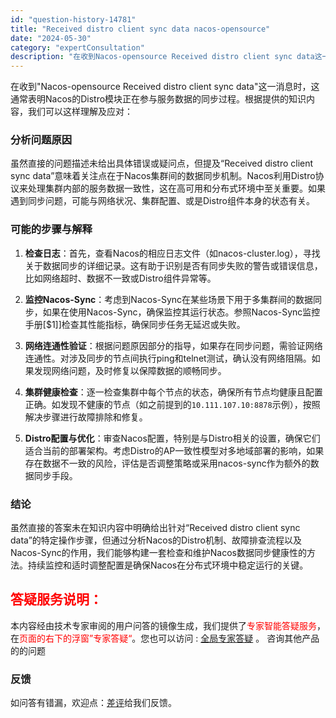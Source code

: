 ```yaml
---
id: "question-history-14781"
title: "Received distro client sync data nacos-opensource"
date: "2024-05-30"
category: "expertConsultation"
description: "在收到Nacos-opensource Received distro client sync data这一消息时，这通常表明Nacos的Distro模块正在参与服务数据的同步过程。根据提供的知识内容，我们可以这样理解及应对：### 分析问题原因虽然直接的问题描述未给出具体错误或疑问点，但提及“Re"
---
```


在收到"Nacos-opensource Received distro client sync data"这一消息时，这通常表明Nacos的Distro模块正在参与服务数据的同步过程。根据提供的知识内容，我们可以这样理解及应对：

### 分析问题原因

虽然直接的问题描述未给出具体错误或疑问点，但提及“Received distro client sync data”意味着关注点在于Nacos集群间的数据同步机制。Nacos利用Distro协议来处理集群内部的服务数据一致性，这在高可用和分布式环境中至关重要。如果遇到同步问题，可能与网络状况、集群配置、或是Distro组件本身的状态有关。

### 可能的步骤与解释

1. **检查日志**：首先，查看Nacos的相应日志文件（如nacos-cluster.log），寻找关于数据同步的详细记录。这有助于识别是否有同步失败的警告或错误信息，比如网络超时、数据不一致或Distro组件异常等。

2. **监控Nacos-Sync**：考虑到Nacos-Sync在某些场景下用于多集群间的数据同步，如果在使用Nacos-Sync，确保监控其运行状态。参照Nacos-Sync监控手册[$1]]检查其性能指标，确保同步任务无延迟或失败。

3. **网络连通性验证**：根据问题原因部分的指导，如果存在同步问题，需验证网络连通性。对涉及同步的节点间执行ping和telnet测试，确认没有网络阻隔。如果发现网络问题，及时修复以保障数据的顺畅同步。

4. **集群健康检查**：逐一检查集群中每个节点的状态，确保所有节点均健康且配置正确。如发现不健康的节点（如之前提到的`10.111.107.10:8878`示例），按照解决步骤进行故障排除和修复。

5. **Distro配置与优化**：审查Nacos配置，特别是与Distro相关的设置，确保它们适合当前的部署架构。考虑Distro的AP一致性模型对多地域部署的影响，如果存在数据不一致的风险，评估是否调整策略或采用nacos-sync作为额外的数据同步手段。

### 结论

虽然直接的答案未在知识内容中明确给出针对“Received distro client sync data”的特定操作步骤，但通过分析Nacos的Distro机制、故障排查流程以及Nacos-Sync的作用，我们能够构建一套检查和维护Nacos数据同步健康性的方法。持续监控和适时调整配置是确保Nacos在分布式环境中稳定运行的关键。
## <font color="#FF0000">答疑服务说明：</font> 

本内容经由技术专家审阅的用户问答的镜像生成，我们提供了<font color="#FF0000">专家智能答疑服务</font>，在<font color="#FF0000">页面的右下的浮窗”专家答疑“</font>。您也可以访问 : [全局专家答疑](https://opensource.alibaba.com/chatBot) 。 咨询其他产品的的问题

### 反馈
如问答有错漏，欢迎点：[差评](https://ai.nacos.io/user/feedbackByEnhancerGradePOJOID?enhancerGradePOJOId=14791)给我们反馈。

